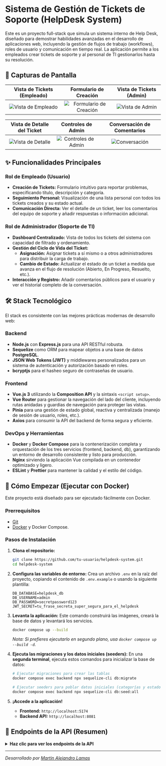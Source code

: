 # Sistema de Gestión de Tickets de Soporte (HelpDesk System)

Este es un proyecto full-stack que simula un sistema interno de Help Desk, diseñado para demostrar habilidades avanzadas en el desarrollo de aplicaciones web, incluyendo la gestión de flujos de trabajo (workflows), roles de usuario y comunicación en tiempo real. La aplicación permite a los empleados crear tickets de soporte y al personal de TI gestionarlos hasta su resolución.

## 🌟 Capturas de Pantalla


| Vista de Tickets (Empleado) | Formulario de Creación | Vista de Tickets (Admin) |
| :---: | :---: | :---: |
| ![Vista de Empleado](https://github.com/user-attachments/assets/c6f40684-0e76-4c60-8d2a-f28be8c8bd69) | ![Formulario de Creación](https://github.com/user-attachments/assets/cc897723-9c58-45ef-aec9-c799ac9c3479) | ![Vista de Admin](https://github.com/user-attachments/assets/cb567440-ae58-49c8-bbbb-f050faf3a54c) |

| Vista de Detalle del Ticket | Controles de Admin | Conversación de Comentarios |
| :---: | :---: | :---: |
| ![Vista de Detalle](https://github.com/user-attachments/assets/7087e8d1-e716-4327-9070-bb5a222c1b0f) | ![Controles de Admin](https://github.com/user-attachments/assets/3e69bf4c-3300-4edc-8f08-d24a0309bc0c) | ![Conversación](https://github.com/user-attachments/assets/0857bbae-2d85-45fc-911a-75c43dd21f1c) |

## ✨ Funcionalidades Principales

### Rol de Empleado (Usuario)
- **Creación de Tickets:** Formulario intuitivo para reportar problemas, especificando título, descripción y categoría.
- **Seguimiento Personal:** Visualización de una lista personal con todos los tickets creados y su estado actual.
- **Comunicación Directa:** Ver el detalle de un ticket, leer los comentarios del equipo de soporte y añadir respuestas o información adicional.

### Rol de Administrador (Soporte de TI)
- **Dashboard Centralizado:** Vista de todos los tickets del sistema con capacidad de filtrado y ordenamiento.
- **Gestión del Ciclo de Vida del Ticket:**
  - **Asignación:** Asignar tickets a sí mismo o a otros administradores para distribuir la carga de trabajo.
  - **Cambio de Estado:** Actualizar el estado de un ticket a medida que avanza en el flujo de resolución (Abierto, En Progreso, Resuelto, etc.).
- **Interacción y Registro:** Añadir comentarios públicos para el usuario y ver el historial completo de la conversación.

## 🛠️ Stack Tecnológico

El stack es consistente con las mejores prácticas modernas de desarrollo web:

### Backend
- **Node.js** con **Express.js** para una API RESTful robusta.
- **Sequelize** como ORM para mapear objetos a una base de datos **PostgreSQL**.
- **JSON Web Tokens (JWT)** y middlewares personalizados para un sistema de autenticación y autorización basado en roles.
- **bcryptjs** para el hasheo seguro de contraseñas de usuario.

### Frontend
- **Vue.js 3** utilizando la **Composition API** y la sintaxis `<script setup>`.
- **Vue Router** para gestionar la navegación del lado del cliente, incluyendo rutas anidadas y guardias de navegación para proteger las vistas.
- **Pinia** para una gestión de estado global, reactiva y centralizada (manejo de sesión de usuario, roles, etc.).
- **Axios** para consumir la API del backend de forma segura y eficiente.

### DevOps y Herramientas
- **Docker** y **Docker Compose** para la contenerización completa y orquestación de los tres servicios (frontend, backend, db), garantizando un entorno de desarrollo consistente y listo para producción.
- **Nginx** sirviendo la aplicación Vue compilada en un contenedor optimizado y ligero.
- **ESLint** y **Prettier** para mantener la calidad y el estilo del código.

## 🚀 Cómo Empezar (Ejecutar con Docker)

Este proyecto está diseñado para ser ejecutado fácilmente con Docker.

### Prerrequisitos
- [Git](https://git-scm.com/)
- [Docker](https://www.docker.com/products/docker-desktop/) y Docker Compose.

### Pasos de Instalación
1.  **Clona el repositorio:**
    ```bash
    git clone https://github.com/tu-usuario/helpdesk-system.git
    cd helpdesk-system
    ```

2.  **Configura las variables de entorno:**
    Crea un archivo `.env` en la raíz del proyecto, copiando el contenido de `.env.example` o usando la siguiente plantilla:
    ```env
    DB_DATABASE=helpdesk_db
    DB_USERNAME=admin
    DB_PASSWORD=secretpassword123
    JWT_SECRET=tu_frase_secreta_super_segura_para_el_helpdesk
    ```

3.  **Levanta la aplicación:**
    Este comando construirá las imágenes, creará la base de datos y levantará los servicios.
    ```bash
    docker compose up --build
    ```
    *Nota: Si prefieres ejecutarlo en segundo plano, usa `docker compose up --build -d`.*

4.  **Ejecuta las migraciones y los datos iniciales (seeders):**
    En una **segunda terminal**, ejecuta estos comandos para inicializar la base de datos:
    ```bash
    # Ejecutar migraciones para crear las tablas
    docker compose exec backend npx sequelize-cli db:migrate

    # Ejecutar seeders para poblar datos iniciales (categorías y estados)
    docker compose exec backend npx sequelize-cli db:seed:all
    ```

5.  **¡Accede a la aplicación!**
    - **Frontend:** `http://localhost:5174`
    - **Backend API:** `http://localhost:8081`

## 📝 Endpoints de la API (Resumen)

<details>
<summary><strong>Haz clic para ver los endpoints de la API</strong></summary>

- **Auth**
  - `POST /api/auth/register`
  - `POST /api/auth/login`
- **Tickets**
  - `POST /api/tickets` (Crear)
  - `GET /api/tickets` (Listar)
  - `GET /api/tickets/:id` (Detalle)
  - `PUT /api/tickets/:id` (Actualizar estado/asignado - Admin)
- **Comments**
  - `POST /api/tickets/:id/comments` (Añadir comentario)
- **Data**
  - `GET /api/data/ticket-categories`
  - `GET /api/data/ticket-statuses`
  - `GET /api/data/admins` (Admin)

</details>

---
*Desarrollado por [Martin Alejandro Lamas](https://github.com/Martincho83)*